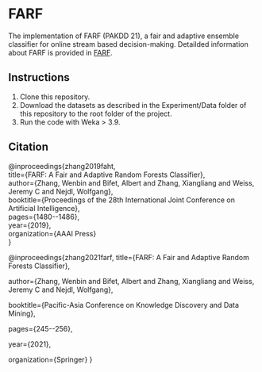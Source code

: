 # FARF
The implementation of FARF (PAKDD 21), a fair and adaptive ensemble classifier for online stream based decision-making. Detailded information about FARF is provided in [FARF](https://link.springer.com/chapter/10.1007/978-3-030-75765-6_20).  

## Instructions
1. Clone this repository.
2. Download the datasets as described in the Experiment/Data folder of this repository to the root folder of the project.
3. Run the code with Weka > 3.9.  
      
  
## Citation
@inproceedings{zhang2019faht,  
     title={FARF: A Fair and Adaptive Random Forests Classifier},  
     author={Zhang, Wenbin and Bifet, Albert and Zhang, Xiangliang and Weiss, Jeremy C and Nejdl, Wolfgang},  
     booktitle={Proceedings of the 28th International Joint Conference on Artificial Intelligence},  
     pages={1480--1486},  
     year={2019},  
     organization={AAAI Press}  
}

@inproceedings{zhang2021farf,
title={FARF: A Fair and Adaptive Random Forests Classifier},

author={Zhang, Wenbin and Bifet, Albert and Zhang, Xiangliang and Weiss, Jeremy C and Nejdl, Wolfgang},

booktitle={Pacific-Asia Conference on Knowledge Discovery and Data Mining},

pages={245--256},

year={2021},

organization={Springer}
}
